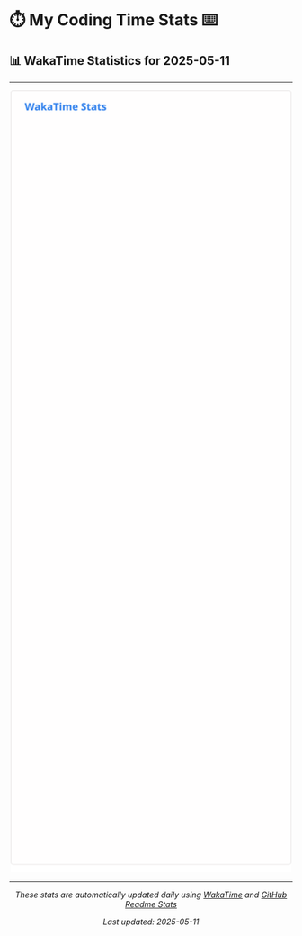 # ⏱️ My Coding Time Stats ⌨️

## 📊 WakaTime Statistics for 2025-05-11

---

<div align="center">

<img src="./images/wakatime-stats-2025-05-11.svg" alt="WakaTime Stats" width="500">

</div>

---

<div align="center">

*These stats are automatically updated daily using [WakaTime](https://wakatime.com) and [GitHub Readme Stats](https://github.com/anuraghazra/github-readme-stats)*

*Last updated: 2025-05-11*
</div>
